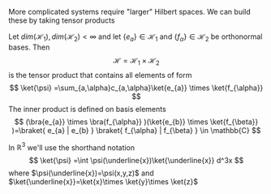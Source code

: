 More complicated systems require "larger" Hilbert spaces. We can build these by taking tensor products

Let $dim(\mathcal{H}_{1}),dim(\mathcal{H}_{2})<\infty$ and let $\{ e_{a} \}\in \mathcal{H}_{1}$ and $\{ f_{\alpha} \}\in \mathcal{H}_{2}$ be orthonormal bases.
Then
$$
\mathcal{H}=\mathcal{H}_{1}\times \mathcal{H}_{2}
$$
is the tensor product that contains all elements of form
$$
\ket{\psi} =\sum_{a,\alpha}c_{a,\alpha}\ket{e_{a}} \times \ket{f_{\alpha}}
$$
The inner product is defined on basis elements
$$
(\bra{e_{a}} \times \bra{f_{\alpha}} )(\ket{e_{b}} \times \ket{f_{\beta}} )=\braket{ e_{a} | e_{b} } \braket{ f_{\alpha} | f_{\beta} } \in \mathbb{C}
$$

In $\mathbb{R}^3$ we'll use the shorthand notation 
$$
\ket{\psi} =\int \psi(\underline{x})\ket{\underline{x}} d^3x
$$
where $\psi(\underline{x})=\psi(x,y,z)$ and $\ket{\underline{x}}=\ket{x}\times \ket{y}\times \ket{z}$